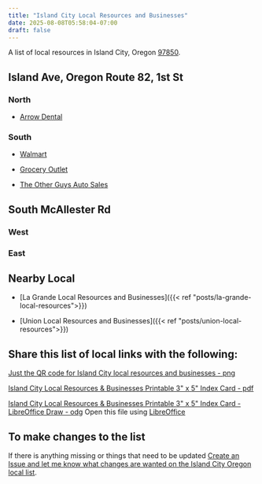 ```yaml
---
title: "Island City Local Resources and Businesses"
date: 2025-08-08T05:58:04-07:00
draft: false
---
```

A list of local resources in Island City, Oregon [97850](https://www.unitedstateszipcodes.org/97850/).

## Island Ave, Oregon Route 82, 1st St

### North

- [Arrow Dental](https://www.arrowdentalclinic.com/)

### South

- [Walmart](https://www.walmart.com/store/1889-island-city-or)

- [Grocery Outlet](https://www.groceryoutlet.com/store-locator?store_location=97850)

- [The Other Guys Auto Sales](https://www.theotherguysautosales.com/)

## South McAllester Rd

### West 

### East

## Nearby Local

- [La Grande Local Resources and Businesses]({{< ref "posts/la-grande-local-resources">}})

- [Union Local Resources and Businesses]({{< ref "posts/union-local-resources">}})

## Share this list of local links with the following:
[Just the QR code for Island City local resources and businesses - png](IslandCityLocalResourcesListQRCode.png)

[Island City Local Resources & Businesses Printable 3" x 5" Index Card - pdf](IslandCityLocalResourcesCard.pdf)

[Island City Local Resources & Businesses Printable 3" x 5" Index Card - LibreOffice Draw - odg](IslandCityLocalResourcesCard.odg)  Open this file using [LibreOffice](https://www.libreoffice.org/)

## To make changes to the list

If there is anything missing or things that need to be updated [Create an Issue and let me know what changes are wanted on the Island City Oregon local list](https://github.com/djbrieck/brieckspro/issues).

